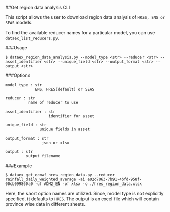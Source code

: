 ##Get region data analysis CLI

This script allows the user to download region data analysis of `HRES, ENS or SEAS` models.

To find the available reducer names for a particular model, you can use `dataex_list_reducers.py`.

###Usage
```
$ dataex_region_data_analysis.py --model_type <str> --reducer <str> --asset_identifier <str> --unique_field <str> --output_format <str> --output <str>
```

###Options

    model_type : str
                 ENS, HRES(default) or SEAS
   
    reducer : str
              name of reducer to use

    asset_identifier : str
                       identifier for asset
    
    unique_field : str
                   unique fields in asset

    output_format : str
                    json or xlsx       

    output : str
             output filename
             
###Example

```
$ dataex_get_ecmwf_hres_region_data.py --reducer rainfall_daily_weighted_average -ai e02d7063-7b91-4bfd-958f-00cb099860a0 -uf ADM2_EN -of xlsx -o ./hres_region_data.xlsx
```

Here, the short option names are utilized. Since, model type is not explicitly specified, it defaults to `HRES`. The output is an excel file which will contain province wise data in different sheets. 
